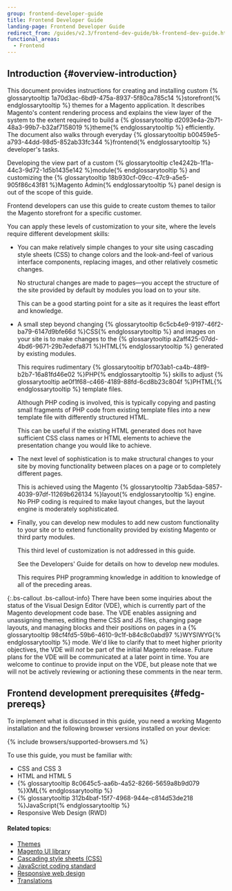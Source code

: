 ```yaml
---
group: frontend-developer-guide
title: Frontend Developer Guide
landing-page: Frontend Developer Guide
redirect_from: /guides/v2.3/frontend-dev-guide/bk-frontend-dev-guide.html
functional_areas:
  - Frontend
---
```


## Introduction {#overview-introduction}

This document provides instructions for creating and installing custom {% glossarytooltip 1a70d3ac-6bd9-475a-8937-5f80ca785c14 %}storefront{% endglossarytooltip %} themes for a Magento application. It describes Magento's content rendering process and explains the view layer of the system to the extent required to build a {% glossarytooltip d2093e4a-2b71-48a3-99b7-b32af7158019 %}theme{% endglossarytooltip %} efficiently. The document also walks through everyday {% glossarytooltip b00459e5-a793-44dd-98d5-852ab33fc344 %}frontend{% endglossarytooltip %} developer's tasks.

Developing the view part of a custom {% glossarytooltip c1e4242b-1f1a-44c3-9d72-1d5b1435e142 %}module{% endglossarytooltip %} and customizing the {% glossarytooltip 18b930cf-09cc-47c9-a5e5-905f86c43f81 %}Magento Admin{% endglossarytooltip %} panel design is out of the scope of this guide.

Frontend developers can use this guide to create custom themes to tailor the Magento storefront for a specific customer.

You can apply these levels of customization to your site, where the levels require different development skills:

* You can make relatively simple changes to your site using cascading style sheets (CSS) to change colors and the look-and-feel of various interface components, replacing images, and other relatively cosmetic changes.

  No structural changes are made to pages—you accept the structure of the site provided by default by modules you load on to your site.

  This can be a good starting point for a site as it requires the least effort and knowledge.

* A small step beyond changing {% glossarytooltip 6c5cb4e9-9197-46f2-ba79-6147d9bfe66d %}CSS{% endglossarytooltip %} and images on your site is to make changes to the {% glossarytooltip a2aff425-07dd-4bd6-9671-29b7edefa871 %}HTML{% endglossarytooltip %} generated by existing modules.

  This requires rudimentary {% glossarytooltip bf703ab1-ca4b-48f9-b2b7-16a81fd46e02 %}PHP{% endglossarytooltip %} skills to adjust {% glossarytooltip ae0f1f68-c466-4189-88fd-6cd8b23c804f %}PHTML{% endglossarytooltip %} template files.

  Although PHP coding is involved, this is typically copying and pasting small fragments of PHP code from existing template files into a new template file with differently structured HTML.

  This can be useful if the existing HTML generated does not have sufficient CSS class names or HTML elements to achieve the presentation change you would like to achieve.

* The next level of sophistication is to make structural changes to your site by moving functionality between places on a page or to completely different pages.

  This is achieved using the Magento {% glossarytooltip 73ab5daa-5857-4039-97df-11269b626134 %}layout{% endglossarytooltip %} engine. No PHP coding is required to make layout changes, but the layout engine is moderately sophisticated.

* Finally, you can develop new modules to add new custom functionality to your site or to extend functionality provided by existing Magento or third party modules.

  This third level of customization is not addressed in this guide.

  See the Developers' Guide for details on how to develop new modules.

  This requires PHP programming knowledge in addition to knowledge of all of the preceding areas.

{:.bs-callout .bs-callout-info}
There have been some inquiries about the status of the Visual Design Editor (VDE), which is currently part of the Magento development code base. The VDE enables assigning and unassigning themes, editing theme CSS and JS files, changing page layouts, and managing blocks and their positions on pages in a {% glossarytooltip 98cf4fd5-59b6-4610-9c1f-b84c8c0abd97 %}WYSIWYG{% endglossarytooltip %} mode. We'd like to clarify that to meet higher priority objectives, the VDE will _not_ be part of the initial Magento release. Future plans for the VDE will be communicated at a later point in time. You are welcome to continue to provide input on the VDE, but please note that we will not be actively reviewing or actioning these comments in the near term.

## Frontend development prerequisites {#fedg-prereqs}

To implement what is discussed in this guide, you need a working Magento installation and the following browser versions installed on your device:

{% include browsers/supported-browsers.md %}

To use this guide, you must be familiar with:

* CSS and CSS 3
* HTML and HTML 5
* {% glossarytooltip 8c0645c5-aa6b-4a52-8266-5659a8b9d079 %}XML{% endglossarytooltip %}
* {% glossarytooltip 312b4baf-15f7-4968-944e-c814d53de218 %}JavaScript{% endglossarytooltip %}
* Responsive Web Design (RWD)

#### Related topics:

* [Themes]({{page.baseurl}}/Delete)
* [Magento UI library]({{page.baseurl}}/frontend-development/css/ui-library.html)
* [Cascading style sheets (CSS)]({{page.baseurl}}/frontend-development/css.html)
* [JavaScript coding standard]({{page.baseurl}}/coding-standards/javascript.html)
* [Responsive web design]({{page.baseurl}}/frontend-development/responsive-web-design.html)
* [Translations]({{page.baseurl}}/frontend-development/translations.html)

